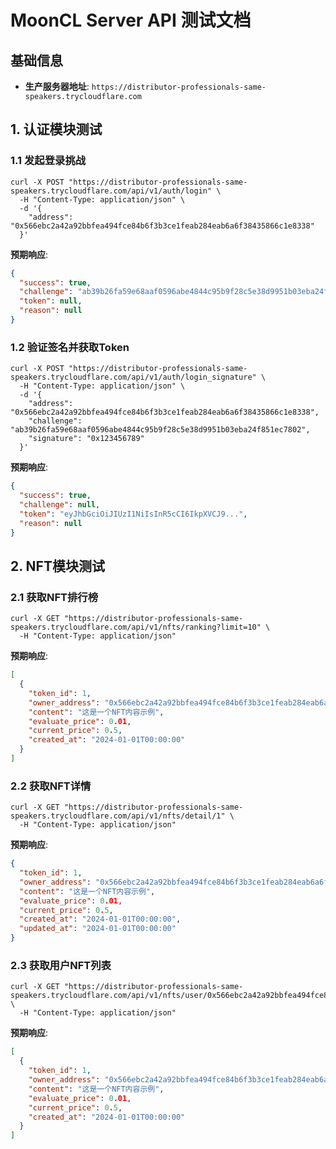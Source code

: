# MoonCL Server API 测试文档

## 基础信息
- **生产服务器地址**: `https://distributor-professionals-same-speakers.trycloudflare.com`

## 1. 认证模块测试

### 1.1 发起登录挑战
```shell
curl -X POST "https://distributor-professionals-same-speakers.trycloudflare.com/api/v1/auth/login" \
  -H "Content-Type: application/json" \
  -d '{
    "address": "0x566ebc2a42a92bbfea494fce84b6f3b3ce1feab284eab6a6f38435866c1e8338"
  }'
```

**预期响应**:
```json
{
  "success": true,
  "challenge": "ab39b26fa59e68aaf0596abe4844c95b9f28c5e38d9951b03eba24f851ec7802",
  "token": null,
  "reason": null
}
```

### 1.2 验证签名并获取Token
```shell
curl -X POST "https://distributor-professionals-same-speakers.trycloudflare.com/api/v1/auth/login_signature" \
  -H "Content-Type: application/json" \
  -d '{
    "address": "0x566ebc2a42a92bbfea494fce84b6f3b3ce1feab284eab6a6f38435866c1e8338",
    "challenge": "ab39b26fa59e68aaf0596abe4844c95b9f28c5e38d9951b03eba24f851ec7802",
    "signature": "0x123456789"
  }'
```

**预期响应**:
```json
{
  "success": true,
  "challenge": null,
  "token": "eyJhbGciOiJIUzI1NiIsInR5cCI6IkpXVCJ9...",
  "reason": null
}
```

## 2. NFT模块测试

### 2.1 获取NFT排行榜
```shell
curl -X GET "https://distributor-professionals-same-speakers.trycloudflare.com/api/v1/nfts/ranking?limit=10" \
  -H "Content-Type: application/json"
```

**预期响应**:
```json
[
  {
    "token_id": 1,
    "owner_address": "0x566ebc2a42a92bbfea494fce84b6f3b3ce1feab284eab6a6f38435866c1e8338",
    "content": "这是一个NFT内容示例",
    "evaluate_price": 0.01,
    "current_price": 0.5,
    "created_at": "2024-01-01T00:00:00"
  }
]
```

### 2.2 获取NFT详情
```shell
curl -X GET "https://distributor-professionals-same-speakers.trycloudflare.com/api/v1/nfts/detail/1" \
  -H "Content-Type: application/json"
```

**预期响应**:
```json
{
  "token_id": 1,
  "owner_address": "0x566ebc2a42a92bbfea494fce84b6f3b3ce1feab284eab6a6f38435866c1e8338",
  "content": "这是一个NFT内容示例",
  "evaluate_price": 0.01,
  "current_price": 0.5,
  "created_at": "2024-01-01T00:00:00",
  "updated_at": "2024-01-01T00:00:00"
}
```

### 2.3 获取用户NFT列表
```shell
curl -X GET "https://distributor-professionals-same-speakers.trycloudflare.com/api/v1/nfts/user/0x566ebc2a42a92bbfea494fce84b6f3b3ce1feab284eab6a6f38435866c1e8338" \
  -H "Content-Type: application/json"
```

**预期响应**:
```json
[
  {
    "token_id": 1,
    "owner_address": "0x566ebc2a42a92bbfea494fce84b6f3b3ce1feab284eab6a6f38435866c1e8338",
    "content": "这是一个NFT内容示例",
    "evaluate_price": 0.01,
    "current_price": 0.5,
    "created_at": "2024-01-01T00:00:00"
  }
]
```

